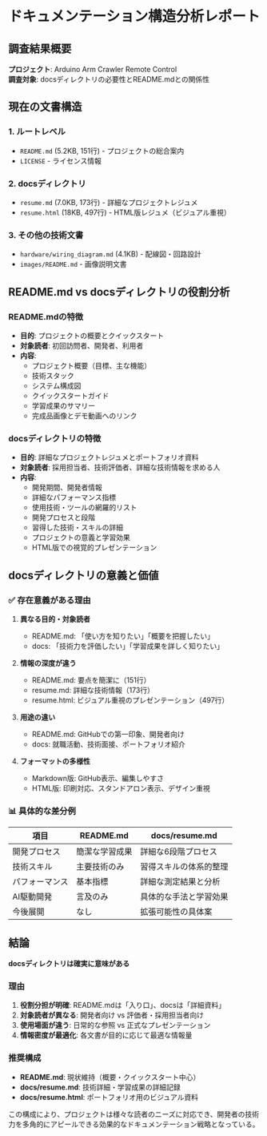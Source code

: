 # ドキュメンテーション構造分析レポート

## 調査結果概要

**プロジェクト**: Arduino Arm Crawler Remote Control  
**調査対象**: docsディレクトリの必要性とREADME.mdとの関係性

## 現在の文書構造

### 1. ルートレベル
- `README.md` (5.2KB, 151行) - プロジェクトの総合案内
- `LICENSE` - ライセンス情報

### 2. docsディレクトリ
- `resume.md` (7.0KB, 173行) - 詳細なプロジェクトレジュメ
- `resume.html` (18KB, 497行) - HTML版レジュメ（ビジュアル重視）

### 3. その他の技術文書
- `hardware/wiring_diagram.md` (4.1KB) - 配線図・回路設計
- `images/README.md` - 画像説明文書

## README.md vs docsディレクトリの役割分析

### README.mdの特徴
- **目的**: プロジェクトの概要とクイックスタート
- **対象読者**: 初回訪問者、開発者、利用者
- **内容**:
  - プロジェクト概要（目標、主な機能）
  - 技術スタック
  - システム構成図
  - クイックスタートガイド
  - 学習成果のサマリー
  - 完成品画像とデモ動画へのリンク

### docsディレクトリの特徴
- **目的**: 詳細なプロジェクトレジュメとポートフォリオ資料
- **対象読者**: 採用担当者、技術評価者、詳細な技術情報を求める人
- **内容**:
  - 開発期間、開発者情報
  - 詳細なパフォーマンス指標
  - 使用技術・ツールの網羅的リスト
  - 開発プロセスと段階
  - 習得した技術・スキルの詳細
  - プロジェクトの意義と学習効果
  - HTML版での視覚的プレゼンテーション

## docsディレクトリの意義と価値

### ✅ 存在意義がある理由

1. **異なる目的・対象読者**
   - README.md: 「使い方を知りたい」「概要を把握したい」
   - docs: 「技術力を評価したい」「学習成果を詳しく知りたい」

2. **情報の深度が違う**
   - README.md: 要点を簡潔に（151行）
   - resume.md: 詳細な技術情報（173行）
   - resume.html: ビジュアル重視のプレゼンテーション（497行）

3. **用途の違い**
   - README.md: GitHubでの第一印象、開発者向け
   - docs: 就職活動、技術面接、ポートフォリオ紹介

4. **フォーマットの多様性**
   - Markdown版: GitHub表示、編集しやすさ
   - HTML版: 印刷対応、スタンドアロン表示、デザイン重視

### 📊 具体的な差分例

| 項目 | README.md | docs/resume.md |
|------|-----------|----------------|
| 開発プロセス | 簡潔な学習成果 | 詳細な6段階プロセス |
| 技術スキル | 主要技術のみ | 習得スキルの体系的整理 |
| パフォーマンス | 基本指標 | 詳細な測定結果と分析 |
| AI駆動開発 | 言及のみ | 具体的な手法と学習効果 |
| 今後展開 | なし | 拡張可能性の具体案 |

## 結論

**docsディレクトリは確実に意味がある**

### 理由
1. **役割分担が明確**: README.mdは「入り口」、docsは「詳細資料」
2. **対象読者が異なる**: 開発者向け vs 評価者・採用担当者向け
3. **使用場面が違う**: 日常的な参照 vs 正式なプレゼンテーション
4. **情報密度が最適化**: 各文書が目的に応じて最適な情報量

### 推奨構成
- **README.md**: 現状維持（概要・クイックスタート中心）
- **docs/resume.md**: 技術詳細・学習成果の詳細記録
- **docs/resume.html**: ポートフォリオ用のビジュアル資料

この構成により、プロジェクトは様々な読者のニーズに対応でき、開発者の技術力を多角的にアピールできる効果的なドキュメンテーション戦略となっている。